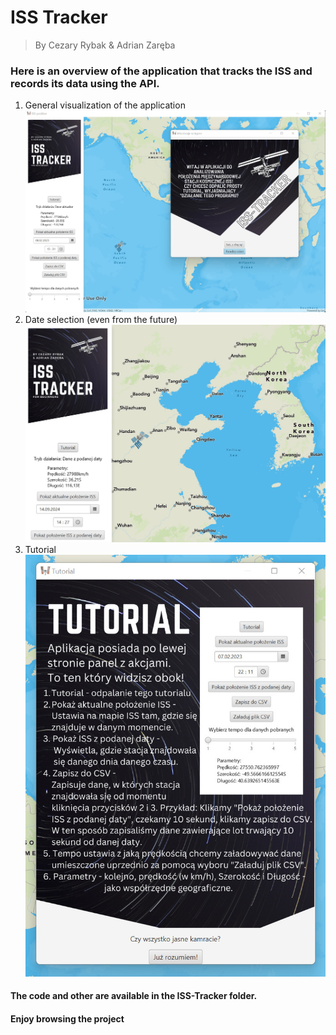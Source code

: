 # ISS Tracker
> By Cezary Rybak & Adrian Zaręba
### Here is an overview of the application that tracks the ISS and records its data using the API.

 1. General visualization of the application
![](https://github.com/AdixPlaysGames/ISS-Tracker/blob/main/ISS-Tracker/Visualization/MainISS.jpg)
 2. Date selection (even from the future)
![](https://github.com/AdixPlaysGames/ISS-Tracker/blob/main/ISS-Tracker/Visualization/DateSelectISS.jpg)
 3. Tutorial
![](https://github.com/AdixPlaysGames/ISS-Tracker/blob/main/ISS-Tracker/Visualization/tutorialISS.jpg)

#### The code and other are available in the ISS-Tracker folder.
#### Enjoy browsing the project
